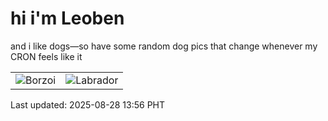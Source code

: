# hi i'm Leoben

and i like dogs—so have some random dog pics that change whenever my CRON feels like it

|  |  |
|--------|----------|
| ![Borzoi](https://random-dog-vercel.vercel.app/api/random-borzoi?v=1756360616) | ![Labrador](https://random-dog-vercel.vercel.app/api/random-labrador?v=1756360616) |

Last updated: 2025-08-28 13:56 PHT
